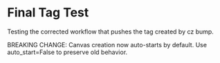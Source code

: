 # Final Tag Test

Testing the corrected workflow that pushes the tag created by cz bump.

BREAKING CHANGE: Canvas creation now auto-starts by default. Use auto_start=False to preserve old behavior.
